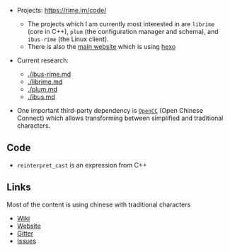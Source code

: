 - Projects: https://rime.im/code/
    - The projects which I am currently most interested in are `librime` (core in C++), `plum` (the configuration manager and schema), and `ibus-rime` (the Linux client).
    - There is also the [main website](https://github.com/rime/home) which is using [hexo](https://github.com/hexojs/hexo)

- Current research:
    - [./ibus-rime.md](./ibus-rime.md)
    - [./librime.md](./librime.md)
    - [./plum.md](./plum.md)
    - [./ibus.md](./ibus.md)

- One important third-party dependency is [`OpenCC`](https://github.com/BYVoid/OpenCC) (Open Chinese Connect) which allows transforming between simplified and traditional characters.

## Code

- `reinterpret_cast` is an expression from C++

## Links

Most of the content is using chinese with traditional characters

- [Wiki](https://github.com/rime/home/wiki)
- [Website](https://rime.im/)
- [Gitter](https://gitter.im/rime/home)
- [Issues](https://github.com/rime/home/issues)
